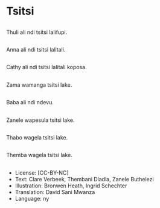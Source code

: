 # Tsitsi

##
Thuli ali ndi tsitsi lalifupi.

##
Anna ali ndi tsitsi lalitali.

##
Cathy ali ndi tsitsi lalitali koposa.

##
Zama wamanga tsitsi lake.

##
Baba ali ndi ndevu.

##
Zanele wapesula tsitsi lake.

##
Thabo wagela tsitsi lake.

##
Themba wagela tsitsi lake.

##
* License: [CC-BY-NC]
* Text: Clare Verbeek, Thembani Dladla, Zanele Buthelezi
* Illustration: Bronwen Heath, Ingrid Schechter
* Translation: David Sani Mwanza
* Language: ny

